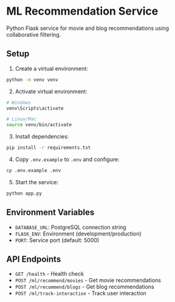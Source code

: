 # ML Recommendation Service

Python Flask service for movie and blog recommendations using collaborative filtering.

## Setup

1. Create a virtual environment:
```bash
python -m venv venv
```

2. Activate virtual environment:
```bash
# Windows
venv\Scripts\activate

# Linux/Mac
source venv/bin/activate
```

3. Install dependencies:
```bash
pip install -r requirements.txt
```

4. Copy `.env.example` to `.env` and configure:
```bash
cp .env.example .env
```

5. Start the service:
```bash
python app.py
```

## Environment Variables

- `DATABASE_URL`: PostgreSQL connection string
- `FLASK_ENV`: Environment (development/production)
- `PORT`: Service port (default: 5000)

## API Endpoints

- `GET /health` - Health check
- `POST /ml/recommend/movies` - Get movie recommendations
- `POST /ml/recommend/blogs` - Get blog recommendations
- `POST /ml/track-interaction` - Track user interaction
